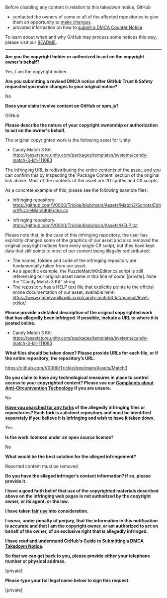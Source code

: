 Before disabling any content in relation to this takedown notice, GitHub
- contacted the owners of some or all of the affected repositories to give them an opportunity to [make changes](https://docs.github.com/en/github/site-policy/dmca-takedown-policy#a-how-does-this-actually-work).
- provided information on how to [submit a DMCA Counter Notice](https://docs.github.com/en/articles/guide-to-submitting-a-dmca-counter-notice).

To learn about when and why GitHub may process some notices this way, please visit our [README](https://github.com/github/dmca/blob/master/README.md#anatomy-of-a-takedown-notice).

---

**Are you the copyright holder or authorized to act on the copyright owner's behalf?**

Yes, I am the copyright holder.

**Are you submitting a revised DMCA notice after GitHub Trust & Safety requested you make changes to your original notice?**

No

**Does your claim involve content on GitHub or npm.js?**

GitHub

**Please describe the nature of your copyright ownership or authorization to act on the owner's behalf.**

The original copyrighted work is the following asset for Unity:

- Candy Match 3 Kit: https://assetstore.unity.com/packages/templates/systems/candy-match-3-kit-111083

The infringing URL is redistributing the entire contents of the asset, and you can confirm this by inspecting the ‘Package Content’ section of the original link above. Most of the contents of the asset are 2D sprites and C# scripts.

As a concrete example of this, please see the following example files:

- Infringing repository: https://github.com/V0000/Trickle/blob/main/Assets/Match3/Scripts/Editor/PuzzleMatchKitEditor.cs

- Infringing repository: https://github.com/V0000/Trickle/blob/main/Assets/HELP.txt

Please note that, in the case of this infringing repository, the user has explicitly changed some of the graphics of our asset and also removed the original copyright notices from every single C# script, but they have kept data that still points to most of our content being illegally redistributed:

- The names, folders and code of the infringing repository are fundamentally taken from our asset.  
- As a specific example, the PuzzleMatchKitEditor.cs script is still referencing our original asset name in this line of code: [private]. Note the "Candy Match 3 Kit" string.  
- The repository has a HELP text file that explicitly points to the official online documentation of our asset, available here:  https://www.gamevanillawiki.com/candy-match3-kit/manual/level-editor/

**Please provide a detailed description of the original copyrighted work that has allegedly been infringed. If possible, include a URL to where it is posted online.**

- Candy Match 3 Kit: https://assetstore.unity.com/packages/templates/systems/candy-match-3-kit-111083

**What files should be taken down? Please provide URLs for each file, or if the entire repository, the repository’s URL.**

https://github.com/V0000/Trickle/tree/main/Assets/Match3

**Do you claim to have any technological measures in place to control access to your copyrighted content? Please see our <a href="https://docs.github.com/articles/guide-to-submitting-a-dmca-takedown-notice#complaints-about-anti-circumvention-technology">Complaints about Anti-Circumvention Technology</a> if you are unsure.**

No

**<a href="https://docs.github.com/articles/dmca-takedown-policy#b-what-about-forks-or-whats-a-fork">Have you searched for any forks</a> of the allegedly infringing files or repositories? Each fork is a distinct repository and must be identified separately if you believe it is infringing and wish to have it taken down.**

Yes.

**Is the work licensed under an open source license?**

No

**What would be the best solution for the alleged infringement?**

Reported content must be removed

**Do you have the alleged infringer’s contact information? If so, please provide it.**

**I have a good faith belief that use of the copyrighted materials described above on the infringing web pages is not authorized by the copyright owner, or its agent, or the law.**

**I have taken <a href="https://www.lumendatabase.org/topics/22">fair use</a> into consideration.**

**I swear, under penalty of perjury, that the information in this notification is accurate and that I am the copyright owner, or am authorized to act on behalf of the owner, of an exclusive right that is allegedly infringed.**

**I have read and understand GitHub's <a href="https://docs.github.com/articles/guide-to-submitting-a-dmca-takedown-notice/">Guide to Submitting a DMCA Takedown Notice</a>.**

**So that we can get back to you, please provide either your telephone number or physical address.**

[private]

**Please type your full legal name below to sign this request.**

[private]
